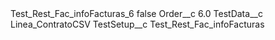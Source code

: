 <?xml version="1.0" encoding="UTF-8"?>
<CustomMetadata xmlns="http://soap.sforce.com/2006/04/metadata" xmlns:xsi="http://www.w3.org/2001/XMLSchema-instance" xmlns:xsd="http://www.w3.org/2001/XMLSchema">
    <label>Test_Rest_Fac_infoFacturas_6</label>
    <protected>false</protected>
    <values>
        <field>Order__c</field>
        <value xsi:type="xsd:double">6.0</value>
    </values>
    <values>
        <field>TestData__c</field>
        <value xsi:type="xsd:string">Linea_ContratoCSV</value>
    </values>
    <values>
        <field>TestSetup__c</field>
        <value xsi:type="xsd:string">Test_Rest_Fac_infoFacturas</value>
    </values>
</CustomMetadata>
